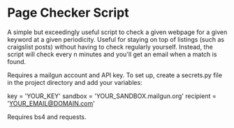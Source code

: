 # Page Checker Script

A simple but exceedingly useful script to check a given webpage for a given keyword at a given periodicity. Useful for staying on top of listings (such as craigslist posts) without having to check regularly yourself. Instead, the script will check every n minutes and you'll get an email when a match is found.

Requires a mailgun account and API key. To set up, create a secrets.py file in the project directory and add your variables:

key = 'YOUR_KEY'
sandbox = 'YOUR_SANDBOX.mailgun.org'
recipient = 'YOUR_EMAIL@DOMAIN.com'

Requires bs4 and requests.